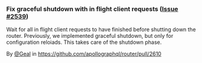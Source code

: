 ### Fix graceful shutdown with in flight client requests ([Issue #2539](https://github.com/apollographql/router/issues/2539))

Wait for all in flight client requests to have finished before shutting down the router. Previously, we implemented graceful shutdown, but only for configuration reloiads. This takes care of the shutdown phase.

By [@Geal](https://github.com/Geal) in https://github.com/apollographql/router/pull/2610